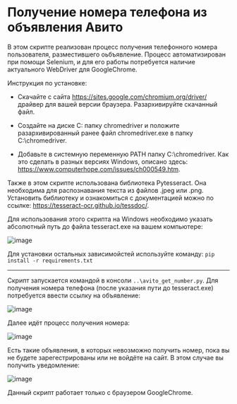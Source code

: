# Получение номера телефона из объявления Авито

В этом скрипте реализован процесс получения телефонного номера пользователя, разместившего оьбъявление.
Процесс автоматизирован при помощи Selenium, и для его работы потребуется наличие актуального WebDriver для GoogleChrome.

Инструкция по установке:

- Скачайте с сайта https://sites.google.com/chromium.org/driver/ драйвер для вашей версии браузера. Разархивируйте скачанный файл.

- Создайте на диске C: папку chromedriver и положите разархивированный ранее файл chromedriver.exe в папку C:\chromedriver.

- Добавьте в системную переменную PATH папку C:\chromedriver. Как это сделать в разных версиях Windows, описано здесь: https://www.computerhope.com/issues/ch000549.htm.

Также в этом скрипте использована библиотека Pytesseract. Она необходима для распознавания текста из файлов .jpeg или .png.
Установить библиотеку и ознакомиться с документацией можно по ссылке: https://tesseract-ocr.github.io/tessdoc/.

Для использования этого скрипта на Windows необходимо указать абсолютный путь до файла tesseract.exe на вашем компьютере:

![image](https://user-images.githubusercontent.com/106872149/177575327-0a3cbb09-5e05-4a48-8638-9a9f27f6a6cc.png)

Для установки остальных зависимойстей используйте команду:
`pip install -r requirements.txt`
_______________________________________________________
Скрипт запускается командой в консоли `..\avito_get_number.py`.
Для получения номера телефона (после указания пути до tesseract.exe) потребуется ввести ссылку на объявление:

![image](https://user-images.githubusercontent.com/106872149/177570627-1cd35c73-8637-47b6-a7b3-8af4ae90abc2.png)

Далее идёт процесс получения номера:

![image](https://user-images.githubusercontent.com/106872149/177571241-6eb29dce-a65b-4c90-983f-016b48ef32ab.png)

Есть такие объявления, в которых невозможно получить номер, пока вы не будете зарегестрированы или не войдёте на сайт. В этом случае вы получить уведомление:

![image](https://user-images.githubusercontent.com/106872149/177572965-bf4e21c9-99e7-487a-867f-fe566cd58e1f.png)


Данный скрипт работает только с браузером GoogleChrome.


